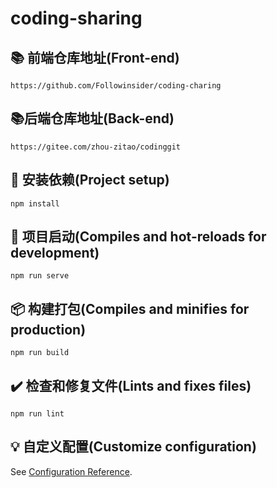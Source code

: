 # coding-sharing

## :books: 前端仓库地址(Front-end)

~~~
https://github.com/Followinsider/coding-charing
~~~

## :books:后端仓库地址(Back-end)

~~~
https://gitee.com/zhou-zitao/codinggit
~~~

## :link: 安装依赖(Project setup)

```
npm install
```

## :beginner: 项目启动(Compiles and hot-reloads for development)

```
npm run serve
```

## :package: 构建打包(Compiles and minifies for production)

```
npm run build
```

## :heavy_check_mark: 检查和修复文件(Lints and fixes files)

```
npm run lint
```

## :bulb: 自定义配置(Customize configuration)

See [Configuration Reference](https://cli.vuejs.org/config/).
